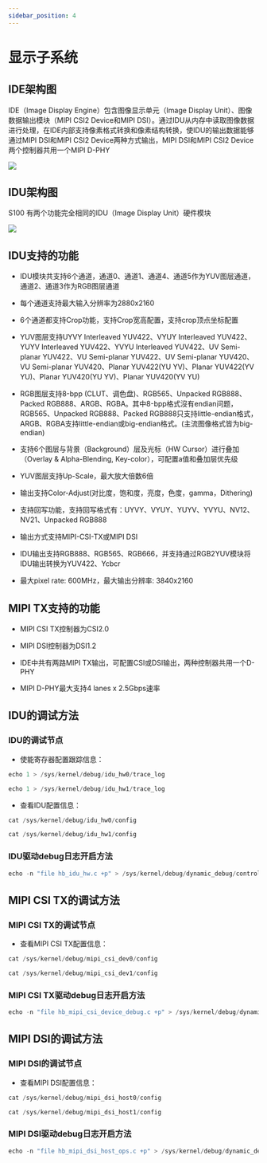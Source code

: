 ```yaml
---
sidebar_position: 4
---
```


# 显示子系统

## IDE架构图

IDE（Image Display Engine）包含图像显示单元（Image Display
Unit）、图像数据输出模块（MIPI CSI2 Device和MIPI
DSI）。通过IDU从内存中读取图像数据进行处理，在IDE内部支持像素格式转换和像素结构转换，使IDU的输出数据能够通过MIPI
DSI和MIPI CSI2 Device两种方式输出，MIPI DSI和MIPI CSI2
Device两个控制器共用一个MIPI D-PHY

![](https://rdk-doc.oss-cn-beijing.aliyuncs.com/doc/img/07_Advanced_development/03_multimedia_development/02_S100/display/3a04cee3e78794a86060831ada036a2b.png)

## IDU架构图

S100 有两个功能完全相同的IDU（Image Display Unit）硬件模块

![](https://rdk-doc.oss-cn-beijing.aliyuncs.com/doc/img/07_Advanced_development/03_multimedia_development/02_S100/display/78d95d4a8683535bee0965957165a802.png)

## IDU支持的功能

-   IDU模块共支持6个通道，通道0、通道1、通道4、通道5作为YUV图层通道，通道2、通道3作为RGB图层通道

-   每个通道支持最大输入分辨率为2880x2160

-   6个通道都支持Crop功能，支持Crop宽高配置，支持crop顶点坐标配置

-   YUV图层支持UYVY Interleaved YUV422、VYUY Interleaved YUV422、YUYV
    Interleaved YUV422、YVYU Interleaved YUV422、UV Semi-planar YUV422、VU
    Semi-planar YUV422、UV Semi-planar YUV420、VU Semi-planar YUV420、Planar
    YUV422(YU YV)、Planar YUV422(YV YU)、Planar YUV420(YU YV)、Planar YUV420(YV
    YU)

-   RGB图层支持8-bpp (CLUT、调色盘)、RGB565、Unpacked RGB888、Packed
    RGB888、ARGB、RGBA。其中8-bpp格式沒有endian问题，RGB565、Unpacked
    RGB888、Packed
    RGB888只支持little-endian格式，ARGB、RGBA支持little-endian或big-endian格式。(主流图像格式皆为big-endian)

-   支持6个图层与背景（Background）层及光标（HW Cursor）进行叠加（Overlay &
    Alpha-Blending, Key-color），可配置a值和叠加层优先级

-   YUV图层支持Up-Scale，最大放大倍数6倍

-   输出支持Color-Adjust(对比度，饱和度，亮度，色度，gamma，Dithering)

-   支持回写功能，支持回写格式有：UYVY、VYUY、YUYV、YVYU、NV12、NV21、Unpacked
    RGB888

-   输出方式支持MIPI-CSI-TX或MIPI DSI

-   IDU输出支持RGB888、RGB565、RGB666，并支持通过RGB2YUV模块将IDU输出转换为YUV422、Ycbcr

-   最大pixel rate: 600MHz，最大输出分辨率: 3840x2160

## MIPI TX支持的功能

-   MIPI CSI TX控制器为CSI2.0

-   MIPI DSI控制器为DSI1.2

-   IDE中共有两路MIPI TX输出，可配置CSI或DSI输出，两种控制器共用一个D-PHY

-   MIPI D-PHY最大支持4 lanes x 2.5Gbps速率

## IDU的调试方法

### IDU的调试节点

-   使能寄存器配置跟踪信息：

```c
echo 1 > /sys/kernel/debug/idu_hw0/trace_log

echo 1 > /sys/kernel/debug/idu_hw1/trace_log
```

-   查看IDU配置信息：

```c
cat /sys/kernel/debug/idu_hw0/config

cat /sys/kernel/debug/idu_hw1/config
```

### IDU驱动debug日志开启方法

```c
echo -n "file hb_idu_hw.c +p" > /sys/kernel/debug/dynamic_debug/control
```

## MIPI CSI TX的调试方法

### MIPI CSI TX的调试节点

-   查看MIPI CSI TX配置信息：

```c
cat /sys/kernel/debug/mipi_csi_dev0/config

cat /sys/kernel/debug/mipi_csi_dev1/config
```

### MIPI CSI TX驱动debug日志开启方法

```c
echo -n "file hb_mipi_csi_device_debug.c +p" > /sys/kernel/debug/dynamic_debug/control
```

## MIPI DSI的调试方法

### MIPI DSI的调试节点

-   查看MIPI DSI配置信息：

```c
cat /sys/kernel/debug/mipi_dsi_host0/config

cat /sys/kernel/debug/mipi_dsi_host1/config
```

### MIPI DSI驱动debug日志开启方法

```c
echo -n "file hb_mipi_dsi_host_ops.c +p" > /sys/kernel/debug/dynamic_debug/control
```
